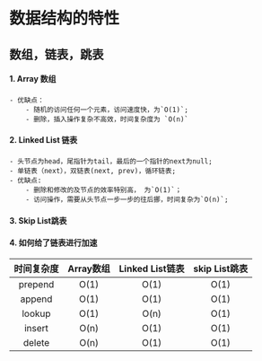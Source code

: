 # 数据结构的特性

## 数组，链表，跳表
#### 1. Array 数组
	- 优缺点：	
		- 随机的访问任何一个元素，访问速度快，为`O(1)`;
		- 删除，插入操作复杂不高效，时间复杂度为 `O(n)`
#### 2. Linked List 链表
	- 头节点为head，尾指针为tail，最后的一个指针的next为null;
	- 单链表（next），双链表(next, prev)，循环链表;
	- 优缺点: 
		- 删除和修改的及节点的效率特别高， 为`O(1)`；
		- 访问操作，需要从头节点一步一步的往后挪，时间复杂为`O(n)`;
#### 3. Skip List跳表

#### 4. 如何给了链表进行加速


| 时间复杂度 | Array数组	| Linked List链表	| skip List跳表	|
|	:------:| :-----: 	| :-----------:		| :-----------: |
| prepend 	| 	O(1)	| 	O(1)	| 	O(1)	|
| append 	| 	O(1)	| 	O(1)	| 	O(1)	|
| lookup	|	O(1)	| 	O(n)	| 	O(1)	|
| insert	|	O(n)	| 	O(1)	| 	O(1)	|
| delete	|	O(n)	| 	O(1)	| 	O(1)	|

